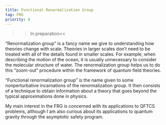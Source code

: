 ```yaml
---
title: Functional Renormalization Group
tag: FRG
priority: 6
---
```


>>In preparation<< 

“Renormalization group” is a fancy name we give to understanding how theories change with scale. Theories in larger scales don’t need to be treated with all of the details found in smaller scales. For example, when describing the motion of the ocean, it is usually unnecessary to consider the molecular structure of water. The renormalization group helps us to do this “zoom-out” procedure within the framework of quantum field theories.

“Functional renormalization group” is the name given to some nonperturbative incarnations of the renormalization group. It then consists of a technique to obtain information about a theory that goes beyond the typical approximations done in physics.

My main interest in the FRG is concerned with its applications to QFTCS problems, although I am also curious about its applications to quantum gravity through the asymptotic safety program.
